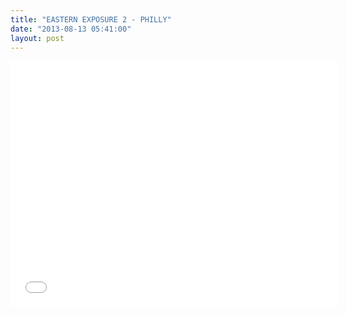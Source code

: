 ```yaml
---
title: "EASTERN EXPOSURE 2 - PHILLY"
date: "2013-08-13 05:41:00"
layout: post
---
```


<p><iframe frameborder="0" height="393" src="//www.youtube.com/embed/sFUY_89MfoI" width="524"></iframe></p>
